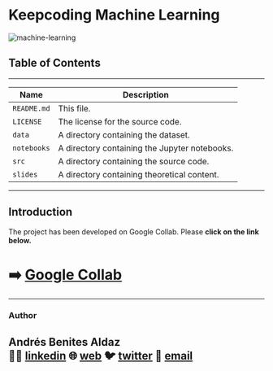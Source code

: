 # Keepcoding Machine Learning


![machine-learning](https://images.unsplash.com/photo-1504639725590-34d0984388bd?ixlib=rb-4.0.3&ixid=MnwxMjA3fDB8MHxwaG90by1wYWdlfHx8fGVufDB8fHx8&auto=format&fit=crop&w=1074&q=80)
## Table of Contents

---
| Name | Description |
| --- | --- |
| `README.md` | This file. |
| `LICENSE` | The license for the source code. |
| `data` | A directory containing the dataset. |
| `notebooks` | A directory containing the Jupyter notebooks. |
| `src` | A directory containing the source code. |
| `slides` | A directory containing theoretical content. |
---

## Introduction

The project has been developed on Google Collab. Please **click on the link below.**


# ➡️ [Google Collab](https://colab.research.google.com/drive/1idFmbO9MjwT2SAZTkltEmLKoz9pbOepf?usp=sharing)




-------

### Author

Andrés Benites Aldaz  
👨‍💻 [linkedin](https://www.linkedin.com/in/andresbenites/)
🌐 [web](https://andresbenites.es) 
🐦 [twitter](https://twitter.com/daibeal26)
📧 [email](mailto:contact@andresbenites.es)
---




